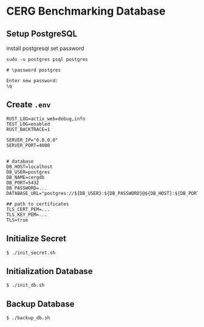 # CERG Benchmarking Database


## Setup PostgreSQL
install postgresql
set password
```
sudo -u postgres psql postgres

# \password postgres

Enter new password: 
\q
```

## Create `.env`

```
RUST_LOG=actix_web=debug,info
TEST_LOG=enabled
RUST_BACKTRACE=1

SERVER_IP="0.0.0.0"
SERVER_PORT=4000


# database
DB_HOST=localhost
DB_USER=postgres
DB_NAME=cergdb
DB_PORT=5432
DB_PASSWORD=...
DATABASE_URL="postgres://${DB_USER}:${DB_PASSWORD}@${DB_HOST}:${DB_PORT}/${DB_NAME}"

## path to certificates
TLS_CERT_PEM=...
TLS_KEY_PEM=...
TLS=true
```


## Initialize Secret

```
$ ./init_secret.sh
```

## Initialization Database

```
$ ./init_db.sh
```


## Backup Database
```
$ ./backup_db.sh
```
